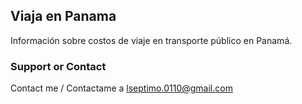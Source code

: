 ## Viaja en Panama

Información sobre costos de viaje en transporte público en Panamá.




### Support or Contact

Contact me / Contactame a lseptimo.0110@gmail.com

